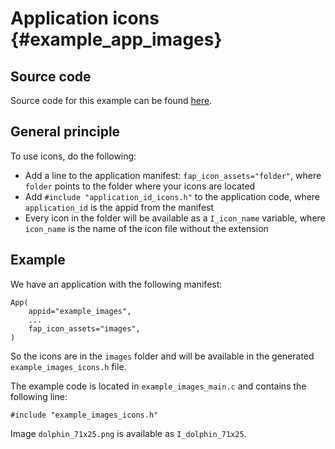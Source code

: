# Application icons {#example_app_images}

## Source code

Source code for this example can be found [here](https://github.com/flipperdevices/flipperzero-firmware/tree/dev/applications/examples/example_images).

## General principle

To use icons, do the following:

* Add a line to the application manifest: `fap_icon_assets="folder"`, where `folder` points to the folder where your icons are located
* Add `#include "application_id_icons.h"` to the application code, where `application_id` is the appid from the manifest
* Every icon in the folder will be available as a `I_icon_name` variable, where `icon_name` is the name of the icon file without the extension

## Example

We have an application with the following manifest:

```
App(
    appid="example_images",
    ...
    fap_icon_assets="images",
)
```

So the icons are in the `images` folder and will be available in the generated `example_images_icons.h` file.

The example code is located in `example_images_main.c` and contains the following line:

```
#include "example_images_icons.h"
```

Image `dolphin_71x25.png` is available as `I_dolphin_71x25`.
